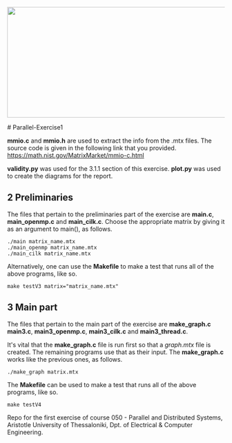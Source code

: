 <p align="center">
  <img width="600" height="257" src="https://i.imgur.com/IwFaU2n.png">
</p>
# Parallel-Exercise1

**mmio.c** and **mmio.h** are used to extract the info from the .mtx files.
The source code is given in the following link that you provided.
https://math.nist.gov/MatrixMarket/mmio-c.html

**validity.py** was used for the 3.1.1 section of this exercise.
**plot.py** was used to create the diagrams for the report.

## **2 Preliminaries**
The files that pertain to the preliminaries part of the exercise are
**main.c**, **main_openmp.c** and **main_cilk.c**. Choose the appropriate 
matrix by giving it as an argument to main(), as follows.

```
./main matrix_name.mtx
./main_openmp matrix_name.mtx
./main_cilk matrix_name.mtx
```
Alternatively, one can use the **Makefile** to make a test that runs all of the
above programs, like so.
```
make testV3 matrix="matrix_name.mtx"
```
## **3 Main part**
The files that pertain to the main part of the exercise are **make_graph.c**
**main3.c**, **main3_openmp.c**, **main3_cilk.c** and **main3_thread.c**.

It's vital that the **make_graph.c** file is run first so that a *graph.mtx*
file is created. The remaining programs use that as their input.
The **make_graph.c** works like the previous ones, as follows.
```
./make_graph matrix.mtx
```
The **Makefile**  can be used to make a test that runs all of the
above programs, like so.
```
make testV4
```


Repo for the first exercise of course 050 - Parallel and Distributed Systems, Aristotle University of Thessaloniki, Dpt. of Electrical & Computer Engineering.
